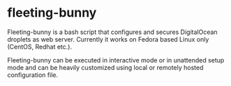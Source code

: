 fleeting-bunny
==============

Fleeting-bunny is a bash script that configures and secures DigitalOcean droplets as web server. Currently it works on  Fedora based Linux only (CentOS, Redhat etc.). 

Fleeting-bunny can be executed in interactive mode or in unattended setup mode and can be heavily customized using local or remotely hosted configuration file.
